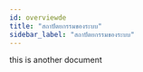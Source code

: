 ```yaml
---
id: overviewde
title: "สถาปัตยกรรมของระบบ"
sidebar_label: "สถาปัตยกรรมของระบบ"
---
```


this is another document
